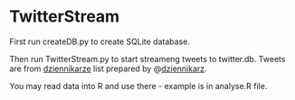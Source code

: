 # TwitterStream

First run createDB.py to create SQLite database.

Then run TwitterStream.py to start streameng tweets to twitter.db. Tweets are from [dziennikarze](https://twitter.com/dziennikarz/lists/dziennikarze) list prepared by @[dziennikarz](http://twitter.com/dziennikarz).

You may read data into R and use there - example is in analyse.R file.
